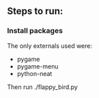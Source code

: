 ## Steps to run: 

### Install packages

The only externals used were:
- pygame
- pygame-menu
- python-neat

Then run ./flappy_bird.py
